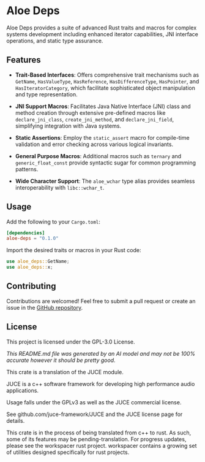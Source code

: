 # Aloe Deps

Aloe Deps provides a suite of advanced Rust traits and macros for complex systems development including enhanced iterator capabilities, JNI interface operations, and static type assurance.

## Features

- **Trait-Based Interfaces**: Offers comprehensive trait mechanisms such as `GetName`, `HasValueType`, `HasReference`, `HasDifferenceType`, `HasPointer`, and `HasIteratorCategory`, which facilitate sophisticated object manipulation and type representation.

- **JNI Support Macros**: Facilitates Java Native Interface (JNI) class and method creation through extensive pre-defined macros like `declare_jni_class`, `create_jni_method`, and `declare_jni_field`, simplifying integration with Java systems.

- **Static Assertions**: Employ the `static_assert` macro for compile-time validation and error checking across various logical invariants.

- **General Purpose Macros**: Additional macros such as `ternary` and `generic_float_const` provide syntactic sugar for common programming patterns.

- **Wide Character Support**: The `aloe_wchar` type alias provides seamless interoperability with `libc::wchar_t`.

## Usage

Add the following to your `Cargo.toml`:

```toml
[dependencies]
aloe-deps = "0.1.0"
```

Import the desired traits or macros in your Rust code:

```rust
use aloe_deps::GetName;
use aloe_deps::x;
```

## Contributing

Contributions are welcomed! Feel free to submit a pull request or create an issue in the [GitHub repository](https://github.com/klebs6/aloe-rs).

## License

This project is licensed under the GPL-3.0 License.

*This README.md file was generated by an AI model and may not be 100% accurate however it should be pretty good.*

This crate is a translation of the JUCE module.

JUCE is a c++ software framework for developing high performance audio applications.

Usage falls under the GPLv3 as well as the JUCE commercial license.

See github.com/juce-framework/JUCE and the JUCE license page for details.

This crate is in the process of being translated from c++ to rust. As such, some of its features may be pending-translation. For progress updates, please see the workspacer rust project. workspacer contains a growing set of utilities designed specifically for rust projects.
